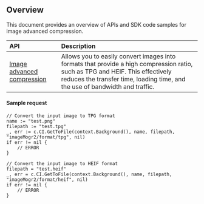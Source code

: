 
## Overview

This document provides an overview of APIs and SDK code samples for image advanced compression.


| API | Description |
| :--------------- |  :--------------------- |
| [Image advanced compression](https://intl.cloud.tencent.com/document/product/1045/40108) | Allows you to easily convert images into formats that provide a high compression ratio, such as TPG and HEIF. This effectively reduces the transfer time, loading time, and the use of bandwidth and traffic. |


#### Sample request

```
// Convert the input image to TPG format
name := "test.png"
filepath := "test.tpg"
_, err := c.CI.GetToFile(context.Background(), name, filepath, "imageMogr2/format/tpg", nil)
if err != nil {
	// ERROR
}

// Convert the input image to HEIF format
filepath = "test.heif"
_, err = c.CI.GetToFile(context.Background(), name, filepath, "imageMogr2/format/heif", nil)
if err != nil {
	// ERROR
}
```
